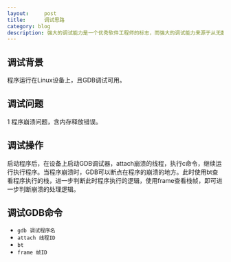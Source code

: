 ```yaml
---
layout:     post
title:      调试思路
category: blog
description: 强大的调试能力是一个优秀软件工程师的标志，而强大的调试能力来源于从无数的坑中爬出。
---
```


## 调试背景
  程序运行在Linux设备上，且GDB调试可用。

## 调试问题
1 程序崩溃问题，含内存释放错误。

## 调试操作
启动程序后，在设备上启动GDB调试器，attach崩溃的线程，执行c命令，继续运行执行程序。当程序崩溃时，GDB可以断点在程序的崩溃的地方。此时使用bt查看程序执行的栈，进一步判断此时程序执行的逻辑，使用frame查看栈帧，即可进一步判断崩溃的处理逻辑。

## 调试GDB命令
* ` gdb 调试程序名 `
* ` attach 线程ID `
* ` bt `
* ` frame 帧ID `


